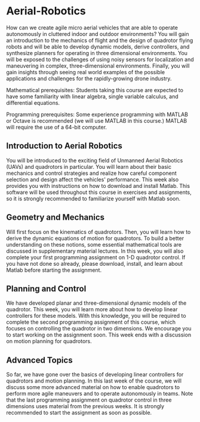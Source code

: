 # Aerial-Robotics

How can we create agile micro aerial vehicles that are able to operate autonomously in cluttered indoor and outdoor environments?  You will gain an introduction to the mechanics of flight and the design of quadrotor flying robots and will be able to develop dynamic models, derive controllers, and synthesize planners for operating in three dimensional environments.  You will be exposed to the challenges of using noisy sensors for localization and maneuvering in complex, three-dimensional environments.  Finally, you will gain insights through seeing real world examples of the possible applications and challenges for the rapidly-growing drone industry.

Mathematical prerequisites: Students taking this course are expected to have some familiarity with linear algebra, single variable calculus, and differential equations.

Programming prerequisites: Some experience programming with MATLAB or Octave is recommended (we will use MATLAB in this course.) MATLAB will require the use of a 64-bit computer.

## Introduction to Aerial Robotics

You will be introduced to the exciting field of Unmanned Aerial Robotics (UAVs) and quadrotors in particular. You will learn about their basic mechanics and control strategies and realize how careful component selection and design affect the vehicles' performance. This week also provides you with instructions on how to download and install Matlab. This software will be used throughout this course in exercises and assignments, so it is strongly recommended to familiarize yourself with Matlab soon.

## Geometry and Mechanics

Will first focus on the kinematics of quadrotors. Then, you will learn how to derive the dynamic equations of motion for quadrotors. To build a better understanding on these notions, some essential mathematical tools are discussed in supplementary material lectures. In this week, you will also complete your first programming assignment on 1-D quadrotor control. If you have not done so already, please download, install, and learn about Matlab before starting the assignment.

## Planning and Control

We have developed planar and three-dimensional dynamic models of the quadrotor. This week, you will learn more about how to develop linear controllers for these models. With this knowledge, you will be required to complete the second programming assignment of this course, which focuses on controlling the quadrotor in two dimensions. We encourage you to start working on the assignment soon. This week ends with a discussion on motion planning for quadrotors.

## Advanced Topics

So far, we have gone over the basics of developing linear controllers for quadrotors and motion planning. In this last week of the course, we will discuss some more advanced material on how to enable quadrotors to perform more agile maneuvers and to operate autonomously in teams. Note that the last programming assignment on quadrotor control in three dimensions uses material from the previous weeks. It is strongly recommended to start the assignment as soon as possible.
